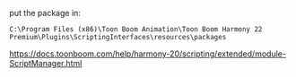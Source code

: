 put the package in:
```
C:\Program Files (x86)\Toon Boom Animation\Toon Boom Harmony 22 Premium\Plugins\ScriptingInterfaces\resources\packages
```

https://docs.toonboom.com/help/harmony-20/scripting/extended/module-ScriptManager.html